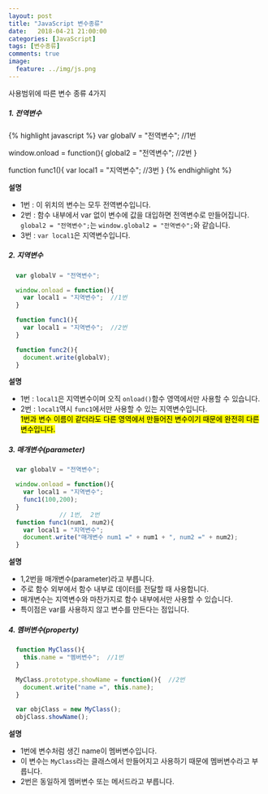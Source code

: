 ```yaml
---
layout: post
title: "JavaScript 변수종류"
date:   2018-04-21 21:00:00
categories: [JavaScript]
tags: [변수종류]
comments: true
image:
  feature: ../img/js.png
---
```

사용범위에 따른 변수 종류 4가지  
<!--more-->  
##### 1. 전역변수
{% highlight javascript %}
  var globalV = "전역변수";  //1번

  window.onload = function(){
    global2 = "전역변수";  //2번
  }

  function func1(){
    var local1 = "지역변수";  //3번
  }
{% endhighlight %}

**설명**  
- 1번 : 이 위치의 변수는 모두 전역변수입니다.  
- 2번 : 함수 내부에서 var 없이 변수에 값을 대입하면 전역변수로 만들어집니다.  
`global2 = "전역변수";`는 `window.global2 = "전역변수";`와 같습니다.  
- 3번 : `var local1`은 지역변수입니다.  
  
##### 2. 지역변수
```javascript
  var globalV = "전역변수";  

  window.onload = function(){
    var local1 = "지역변수";  //1번
  }

  function func1(){
    var local1 = "지역변수";  //2번
  }

  function func2(){
    document.write(globalV);
  }
```
**설명**  
- 1번 : `local1`은 지역변수이며 오직 `onload()`함수 영역에서만 사용할 수 있습니다.  
- 2번 : `local1`역시 `func1`에서만 사용할 수 있는 지역변수입니다.  
    <mark>1번과 변수 이름이 같더라도 다른 영역에서 만들어진 변수이기 때문에 완전히 다른 변수입니다.</mark>  
  
##### 3. 매개변수(parameter)  
```javascript
  var globalV = "전역변수";

  window.onload = function(){
    var local1 = "지역변수";
    func1(100,200);
  }
              // 1번,  2번
  function func1(num1, num2){
    var local1 = "지역변수";
    document.write("매개변수 num1 =" + num1 + ", num2 =" + num2);
  }
```
**설명**  
- 1,2번을 매개변수(parameter)라고 부릅니다.  
- 주로 함수 외부에서 함수 내부로 데이터를 전달할 때 사용합니다.  
- 매개변수는 지역변수와 마찬가지로 함수 내부에서만 사용할 수 있습니다.  
- 특이점은 var를 사용하지 않고 변수를 만든다는 점입니다.  

##### 4. 멤버변수(property)  
```javascript
  function MyClass(){
    this.name = "멤버변수";  //1번
  }

  MyClass.prototype.showName = function(){  //2번
    document.write("name =", this.name);
  }

  var objClass = new MyClass();
  objClass.showName();
```
**설명**  
- 1번에 변수처럼 생긴 name이 멤버변수입니다.  
- 이 변수는 `MyClass`라는 클래스에서 만들어지고 사용하기 때문에 멤버변수라고 부릅니다.  
- 2번은 동일하게 멤버변수 또는 메서드라고 부릅니다.  